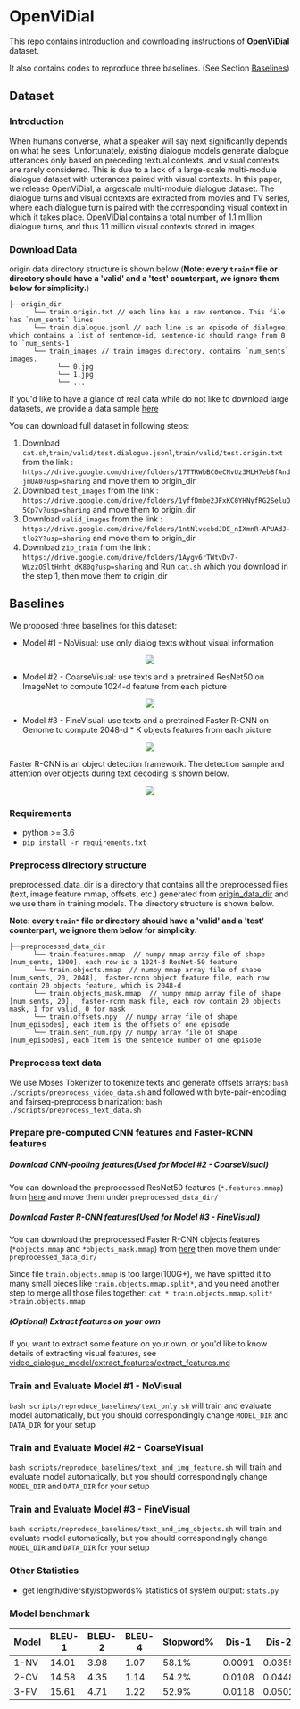 # OpenViDial
This repo contains introduction and downloading instructions of **OpenViDial** dataset.

It also contains codes to reproduce three baselines. (See Section [Baselines](#baselines))

## Dataset

### Introduction
When humans converse, what a speaker will
say next significantly depends on what he sees.
Unfortunately, existing dialogue models generate
dialogue utterances only based on preceding
textual contexts, and visual contexts
are rarely considered. This is due to a lack
of a large-scale multi-module dialogue dataset
with utterances paired with visual contexts.
In this paper, we release OpenViDial, a largescale
multi-module dialogue dataset. The dialogue
turns and visual contexts are extracted
from movies and TV series, where each dialogue
turn is paired with the corresponding
visual context in which it takes place. OpenViDial contains a total number of 1.1 million
dialogue turns, and thus 1.1 million visual contexts
stored in images.


### Download Data
origin data directory structure is shown below (**Note: every `train*` file or directory should have a 'valid' and a 'test' counterpart, we ignore them below for simplicity.**)
```
├──origin_dir
      └── train.origin.txt // each line has a raw sentence. This file has `num_sents` lines
      └── train.dialogue.jsonl // each line is an episode of dialogue, which contains a list of sentence-id, sentence-id should range from 0 to `num_sents-1`
      └── train_images // train images directory, contains `num_sents` images.
            └── 0.jpg
            └── 1.jpg
            └── ...
```
If you'd like to have a glance of real data while do not like to download large datasets, we provide a data sample [here](https://drive.google.com/drive/folders/17XjJ612wMolkrU-ESW5yv6MnbaclrzoM?usp=sharing)

You can download full dataset in following steps:
1. Download `cat.sh`,`train/valid/test.dialogue.jsonl`,`train/valid/test.origin.txt` from the link : `https://drive.google.com/drive/folders/17TTRWbBC0eCNvUz3MLH7eb8fAndjmUA0?usp=sharing` and move them to origin_dir
1. Download `test_images` from the link : `https://drive.google.com/drive/folders/1yffDmbe2JFxKC0YHNyfRG2SeluO5Cp7v?usp=sharing` and move them to origin_dir
1. Download `valid_images` from the link : `https://drive.google.com/drive/folders/1ntNlveebdJDE_nIXmnR-APUAdJ-tlo2Y?usp=sharing` and move them to origin_dir
1. Download `zip_train` from the link : `https://drive.google.com/drive/folders/1Aygv6rTWtvDv7-WLzzOSltHnht_dK80g?usp=sharing` and Run `cat.sh` which you download in the step 1, then move them to origin_dir


## Baselines
We proposed three baselines for this dataset:
* Model #1 - NoVisual: use only dialog texts without visual information

<div align="center">
  <img src="demo_data/model1.png"/>
</div>

* Model #2 - CoarseVisual: use texts and a pretrained ResNet50 on ImageNet to compute 1024-d feature from each picture

<div align="center">
  <img src="demo_data/model2.png"/>
</div>

* Model #3 - FineVisual: use texts and a pretrained Faster R-CNN on Genome to compute 2048-d * K objects features from each picture

<div align="center">
  <img src="demo_data/model3.png"/>
</div>

Faster R-CNN is an object detection framework. The detection sample and attention over objects during text decoding is shown below.

<div align="center">
  <img src="demo_data/attention_over_objects.png"/>
</div>

### Requirements
* python >= 3.6
* `pip install -r requirements.txt`

### Preprocess directory structure
preprocessed_data_dir is a directory that contains all the preprocessed files (text, image feature mmap, offsets, etc.)
generated from [origin_data_dir](#download-data) and we use them in training models. 
The directory structure is shown below.

**Note: every `train*` file or directory should have a 'valid' and a 'test' counterpart, we ignore them below for simplicity.**
```
├──preprocessed_data_dir
      └── train.features.mmap  // numpy mmap array file of shape [num_sents, 1000], each row is a 1024-d ResNet-50 feature
      └── train.objects.mmap  // numpy mmap array file of shape [num_sents, 20, 2048],  faster-rcnn object feature file, each row contain 20 objects feature, which is 2048-d
      └── train.objects_mask.mmap  // numpy mmap array file of shape [num_sents, 20],  faster-rcnn mask file, each row contain 20 objects mask, 1 for valid, 0 for mask
      └── train.offsets.npy  // numpy array file of shape [num_episodes], each item is the offsets of one episode
      └── train.sent_num.npy // numpy array file of shape [num_episodes], each item is the sentence number of one episode
```

### Preprocess text data
We use Moses Tokenizer to tokenize texts and generate offsets arrays:
`bash ./scripts/preprocess_video_data.sh`
and followed with byte-pair-encoding and fairseq-preprocess binarization:
`bash ./scripts/preprocess_text_data.sh`

### Prepare pre-computed CNN features and Faster-RCNN features

##### Download CNN-pooling features(Used for Model #2 - CoarseVisual)
You can download the preprocessed ResNet50 features (`*.features.mmap`) 
from [here](https://drive.google.com/drive/folders/1ixH93LrlVtbKN81VCrSDK_9Y1FH4CiTD?usp=sharing)
and move them under `preprocessed_data_dir/`

##### Download Faster R-CNN features(Used for Model #3 - FineVisual)
You can download the preprocessed Faster R-CNN objects features (`*objects.mmap` and `*objects_mask.mmap`) 
from [here](https://drive.google.com/drive/folders/1_pCmwXcUZv35E9p3sqPeQcdKgGHVZEr7?usp=sharing)
then move them under `preprocessed_data_dir/`

Since file `train.objects.mmap` is too large(100G+), 
we have splitted it to many small pieces like `train.objects.mmap.split*`, 
and you need another step to merge all those files together: `cat * train.objects.mmap.split* >train.objects.mmap`

##### (Optional) Extract features on your own
If you want to extract some feature on your own, or you'd like to know details of extracting visual features, 
see [video_dialogue_model/extract_features/extract_features.md](video_dialogue_model/extract_features/extract_features.md)

### Train and Evaluate Model #1 - NoVisual
`bash scripts/reproduce_baselines/text_only.sh` will train and evaluate model automatically, 
but you should correspondingly change `MODEL_DIR` and `DATA_DIR` for your setup

### Train and Evaluate Model #2 - CoarseVisual
`bash scripts/reproduce_baselines/text_and_img_feature.sh` will train and evaluate model automatically, 
but you should correspondingly change `MODEL_DIR` and `DATA_DIR` for your setup

### Train and Evaluate Model #3 - FineVisual
`bash scripts/reproduce_baselines/text_and_img_objects.sh` will train and evaluate model automatically, 
but you should correspondingly change `MODEL_DIR` and `DATA_DIR` for your setup

### Other Statistics
* get length/diversity/stopwords% statistics of system output: `stats.py`

### Model benchmark
| Model | BLEU-1 | BLEU-2 | BLEU-4 | Stopword% | Dis-1 | Dis-2 | Dis-3 | Dis-4 |
| - | - | - | - | - | - | - | - | - |
| 1-NV | 14.01 | 3.98 | 1.07 | 58.1% | 0.0091 | 0.0355 | 0.0682 | 0.1018 |
| 2-CV | 14.58 | 4.35 | 1.14 | 54.2% | 0.0108 | 0.0448 | 0.0915 | 0.1465 |
| 3-FV | 15.61 | 4.71 | 1.22 | 52.9% | 0.0118 | 0.0502 | 0.1082 | 0.1778 |
